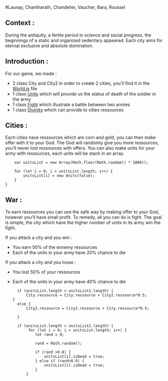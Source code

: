 #Launay, Chantharath, Chandelier, Vaucher, Bara, Roussel

## Context :

During the antiquity, a fertile period in science and social progress, the beginnings of a static and organized sedentary appeared. Each city aims for eternal exclusive and absolute domination.

## Introduction :

For our game, we made :
- 2 class City and City2 in order to create 2 cities, you'll find it in the [World.js](https://github.com/chrisnlaw/JSd/blob/master/World.js) file 
- 1 class [Units](https://github.com/chrisnlaw/JSd/blob/master/unit.js) which will provide us the status of death of the soldier in the army
- 1 class [Fight](https://github.com/chrisnlaw/JSd/blob/master/fight.js) which illustrate a battle between two armies
- 1 class [Divinity](https://github.com/chrisnlaw/JSd/blob/master/divinity.js) which can provide to cities ressources

## Cities :

Each cities have ressources which are corn and gold, you can then make offer with it to your God. The God will randomly give you more ressources, you'll never lost ressources with offers. 
You can also make units for your army with ressources, each units will be stack in an array.
       
        var unitsList = new Array(Math.floor(Math.random() * 1000));

        for (let i = 0; i < unitsList.length; i++) {
            unitsList[i] = new Units(false);
        }
    }

## War :

To earn ressources you can use the safe way by making offer to your God, however you'll have small profit. To remedy, all you can do is fight. The goal is simple, the city which have the higher number of units in its army win the fight.

If you attack a city and you win :
- You earn 50% of the ennemy ressources
- Each of the units in your army have 20% chance to die

If you attack a city and you loose :
- You lost 50% of your ressources
- Each of the units in your army have 40% chance to die
 

        if (unitsList.length > unitsList2.length) {
            City.ressource = City.ressource + City2.ressource*0.5;       }
        else {
            City2.ressource = City2.ressource + City.ressource*0.5;

        }

        if (unitsList.length > unitsList2.length) {
             for (let i = 0; i < unitsList.length; i++) {
                let rand = 0;

                rand = Math.random();

                if (rand >0.8) {
                    unitsList[i].isDead = true;
                } else if (rand>0.6) {
                    unitsList[i].isDead = true;
                }
            }
            
